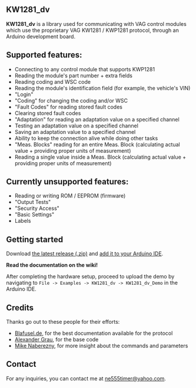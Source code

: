 ## KW1281_dv
**KW1281_dv** is a library used for communicating with VAG control modules which use the proprietary VAG KW1281 / KWP1281 protocol, through an Arduino development board.

## Supported features:
- Connecting to any control module that supports KWP1281
- Reading the module's part number + extra fields
- Reading coding and WSC code
- Reading the module's identification field (for example, the vehicle's VIN)
- "Login"
- "Coding" for changing the coding and/or WSC
- "Fault Codes" for reading stored fault codes
- Clearing stored fault codes
- "Adaptation" for reading an adaptation value on a specified channel
- Testing an adaptation value on a specified channel
- Saving an adaptation value to a specified channel
- Ability to keep the connection alive while doing other tasks
- "Meas. Blocks" reading for an entire Meas. Block (calculating actual value + providing proper units of measurement)
- Reading a single value inside a Meas. Block (calculating actual value + providing proper units of measurement)

## Currently unsupported features:
- Reading or writing ROM / EEPROM (firmware)
- "Output Tests"
- "Security Access"
- "Basic Settings"
- Labels

## Getting started
Download [the latest release (.zip)](https://github.com/domnulvlad/KW1281_dv/releases/latest) and [add it to your Arduino IDE](https://docs.arduino.cc/software/ide-v1/tutorials/installing-libraries#importing-a-zip-library).

**Read the documentation on the wiki!**

After completing the hardware setup, proceed to upload the demo by navigating to `File -> Examples -> KW1281_dv -> KW1281_dv_Demo` in the Arduino IDE.

## Credits
Thanks go out to these people for their efforts:
* [Blafusel.de](https://www.blafusel.de/obd/obd2_kw1281.html), for the best documentation available for the protocol
* [Alexander Grau](http://grauonline.de/wordpress/?p=74), for the base code
* [Mike Naberezny](https://github.com/mnaberez/vwradio/blob/main/kwp1281_tool/firmware/kwp1281.h), for more insight about the commands and parameters

## Contact
For any inquiries, you can contact me at [ne555timer@yahoo.com](mailto:ne555timer@yahoo.com).
